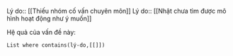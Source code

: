Lý do:: [[Thiếu nhóm cố vấn chuyên môn]] 
Lý do:: [[Nhật chưa tìm được mô hình hoạt động như ý muốn]]

Hệ quả của vấn đề này:
```dataview
List where contains(lý-do,[[]])
```



 